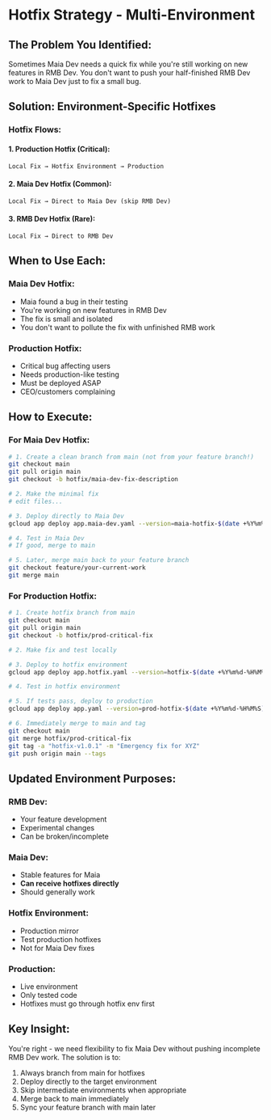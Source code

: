 # Hotfix Strategy - Multi-Environment

## The Problem You Identified:
Sometimes Maia Dev needs a quick fix while you're still working on new features in RMB Dev. You don't want to push your half-finished RMB Dev work to Maia Dev just to fix a small bug.

## Solution: Environment-Specific Hotfixes

### Hotfix Flows:

#### 1. Production Hotfix (Critical):
```
Local Fix → Hotfix Environment → Production
```

#### 2. Maia Dev Hotfix (Common):
```
Local Fix → Direct to Maia Dev (skip RMB Dev)
```

#### 3. RMB Dev Hotfix (Rare):
```
Local Fix → Direct to RMB Dev
```

## When to Use Each:

### Maia Dev Hotfix:
- Maia found a bug in their testing
- You're working on new features in RMB Dev
- The fix is small and isolated
- You don't want to pollute the fix with unfinished RMB work

### Production Hotfix:
- Critical bug affecting users
- Needs production-like testing
- Must be deployed ASAP
- CEO/customers complaining

## How to Execute:

### For Maia Dev Hotfix:
```bash
# 1. Create a clean branch from main (not from your feature branch!)
git checkout main
git pull origin main
git checkout -b hotfix/maia-dev-fix-description

# 2. Make the minimal fix
# edit files...

# 3. Deploy directly to Maia Dev
gcloud app deploy app.maia-dev.yaml --version=maia-hotfix-$(date +%Y%m%d-%H%M%S)

# 4. Test in Maia Dev
# If good, merge to main

# 5. Later, merge main back to your feature branch
git checkout feature/your-current-work
git merge main
```

### For Production Hotfix:
```bash
# 1. Create hotfix branch from main
git checkout main
git pull origin main  
git checkout -b hotfix/prod-critical-fix

# 2. Make fix and test locally

# 3. Deploy to hotfix environment
gcloud app deploy app.hotfix.yaml --version=hotfix-$(date +%Y%m%d-%H%M%S)

# 4. Test in hotfix environment

# 5. If tests pass, deploy to production
gcloud app deploy app.yaml --version=prod-hotfix-$(date +%Y%m%d-%H%M%S)

# 6. Immediately merge to main and tag
git checkout main
git merge hotfix/prod-critical-fix
git tag -a "hotfix-v1.0.1" -m "Emergency fix for XYZ"
git push origin main --tags
```

## Updated Environment Purposes:

### RMB Dev:
- Your feature development
- Experimental changes
- Can be broken/incomplete

### Maia Dev:
- Stable features for Maia
- **Can receive hotfixes directly**
- Should generally work

### Hotfix Environment:
- Production mirror
- Test production hotfixes
- Not for Maia Dev fixes

### Production:
- Live environment
- Only tested code
- Hotfixes must go through hotfix env first

## Key Insight:
You're right - we need flexibility to fix Maia Dev without pushing incomplete RMB Dev work. The solution is to:
1. Always branch from main for hotfixes
2. Deploy directly to the target environment
3. Skip intermediate environments when appropriate
4. Merge back to main immediately
5. Sync your feature branch with main later